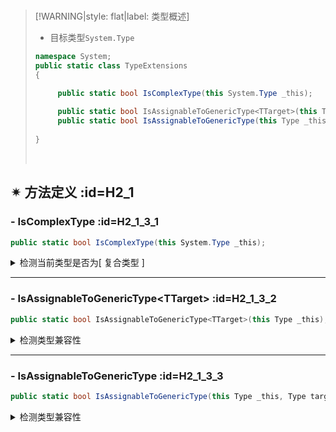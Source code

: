 <br/>



>[!WARNING|style: flat|label: 类型概述]
>
>- 目标类型`System.Type`
>
>```csharp
>namespace System;
>public static class TypeExtensions
>{
>
>      public static bool IsComplexType(this System.Type _this);
>      
>      public static bool IsAssignableToGenericType<TTarget>(this Type _this);
>      public static bool IsAssignableToGenericType(this Type _this, Type target);
>      
>}
>
>
>```
>
>
>
><br/>

## ✴ 方法定义 :id=H2_1

### - <span class='spMethod'>IsComplexType</span>  :id=H2_1_3_1

```csharp
public static bool IsComplexType(this System.Type _this);

```



<details><summary class='spSummary'>检测当前类型是否为[ 复合类型 ]</summary> 
<!-- start -->   



>**参数项**
>
>- `[ _this ]`当前类型<span style='color:Blue'>( this )</span>
>
> ---
>
>
>
>**返回值**
>
>- `[ bool ]`<span style='color:Blue'>( true )</span>当前类型为复合类型
>
><br/>

```csharp
public class U : System.IDisposable
{
     public void Dispose()
     { }
}

Assert.IsTrue(typeof(int).IsComplexType() is false);
Assert.IsTrue(typeof(string).IsComplexType() is false);
Assert.IsTrue(typeof(U).IsComplexType() is true);  


```





<!-- end --> 
</details>

---



### - <span class='spMethod'>IsAssignableToGenericType\<TTarget></span> :id=H2_1_3_2

```csharp
public static bool IsAssignableToGenericType<TTarget>(this Type _this);

```

<details><summary class='spSummary'>检测类型兼容性</summary> 
<!-- start -->    



>**<span style='color:Blue'>泛型项</span>**
>
>- `[ TTarget ]`目标类型<span style='color:red'>[ 针对泛型 - 支持开放类型`< >`]</span>
>
>---
>
>
>
>**参数项**
>
>- `[ _this ]`当前类型<span style='color:Blue'>( this )</span>
>
>---
>
>**返回值**
>
>- `[ bool ]`<span style='color:Blue'>( true )</span>兼容目标类型`TTarget`
>
><br/>

```csharp
public class U : System.IDisposable
{
     public void Dispose()
     { }
}

Assert.IsTrue(typeof(U).IsAssignableToGenericType<System.IDisposable>());
Assert.IsTrue(typeof(List<U>).IsAssignableToGenericType<IEnumerable<System.IDisposable>>());
Assert.IsTrue(typeof(List<U>).IsAssignableToGenericType<IEnumerable<>>());


```





<!-- end --> 
</details>

---



### - <span class='spMethod'>IsAssignableToGenericType</span> :id=H2_1_3_3

```csharp
public static bool IsAssignableToGenericType(this Type _this, Type target);

```

<details><summary class='spSummary'>检测类型兼容性</summary> 
<!-- start -->    

>**参数项**
>
>- `[ _this ]`当前类型<span style='color:Blue'>( _this )</span>
>- `[ target ]`目标类型<span style='color:red'>[ 针对泛型 - 支持开放类型`< >`]</span>
>
>---
>
>**返回值**
>
>- `[ bool ]`<span style='color:Blue'>( true )</span>兼容目标类型`target `
>
><br/>

```csharp
public class U : System.IDisposable
{
     public void Dispose()
     { }
}

Assert.IsTrue(typeof(U).IsAssignableToGenericType(typeof(System.IDisposable));
Assert.IsTrue(typeof(List<U>).IsAssignableToGenericType(typeof(IEnumerable<System.IDisposable>)));
Assert.IsTrue(typeof(List<U>).IsAssignableToGenericType(typeof(IEnumerable<>)));


```



<!-- end --> 
</details>

